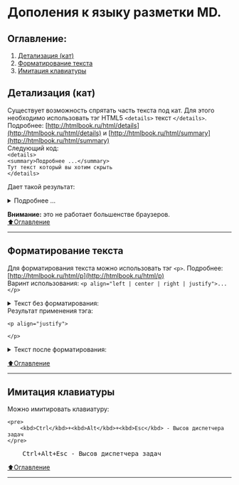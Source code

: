 # Дополения к языку разметки MD.

## Оглавление:
1. [Детализация (кат)](#Детализация-кат)
2. [Форматирование текста](#Форматирование-текста)
3. [Имитация клавиатуры](#Имитация-клавиатуры) 

## Детализация (кат) 
Существует возможность спрятать часть текста под кат. Для этого необходимо использовать тэг HTML5 `<details>` текст `</details>`. Подробнее: [http://htmlbook.ru/html/details](http://htmlbook.ru/html/details) и [http://htmlbook.ru/html/summary](http://htmlbook.ru/html/summary)   
Следующий код:   
    `<details>`    
    `<summary>Подробнее ...</summary>`    
    `Тут текст который вы хотим скрыть`    
    `</details>`   

Дает такой результат:
<details>
<summary>Подробнее ...</summary>
Тут текст который вы хотим скрыть
</details>    
    
    
**Внимание:** это не работает большенстве браузеров.    
[:arrow_up:Оглавление](#Оглавление)    
___

## Форматирование текста
Для форматирования текста можно использовать тэг `<p>`. Подробнее: [http://htmlbook.ru/html/p](http://htmlbook.ru/html/p)   
Варинт использования: `<p align="left | center | right | justify">...</p>`    
<details>
<summary>Текст без форматирования:</summary>
Текст (от лат. textus — «ткань; сплетение, связь, сочетание») — зафиксированная на каком-либо материальном носителе человеческая мысль; в общем плане связная и полная последовательность символов.
</details>
Результат применения тэга:

```
<p align="justify">

</p>
```

<details>
<summary>Текст после форматирования:</summary>
<p align="justify">
Текст (от лат. textus — «ткань; сплетение, связь, сочетание») — зафиксированная на каком-либо материальном носителе человеческая мысль; в общем плане связная и полная последовательность символов.
</p>
</details>    
    
[:arrow_up:Оглавление](#Оглавление)
___

## Имитация клавиатуры
Можно имитировать клавиатуру:
```
<pre>
    <kbd>Ctrl</kbd>+<kbd>Alt</kbd>+<kbd>Esc</kbd> - Высов диспетчера задач
</pre> 
```
<pre>
    <kbd>Ctrl</kbd>+<kbd>Alt</kbd>+<kbd>Esc</kbd> - Высов диспетчера задач
</pre>

[:arrow_up:Оглавление](#Оглавление)
___
